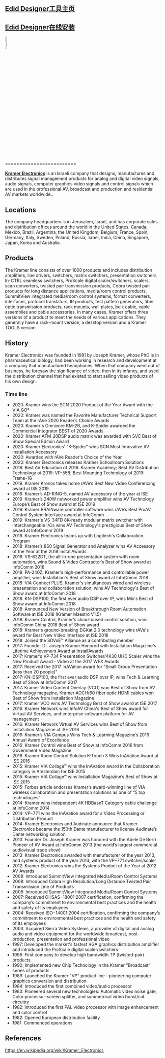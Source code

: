 ## [Edid Designer工具主页](https://k.kramerav.com/support/download.asp?f=56454)

## [Edid Designer在线安装](https://gitee.com/msntec/open-source-tool/tree/master/edid_designer/edid_designer_v4.0.7z)

[<img src="https://gitee.com/msntec/open-source-tool/raw/master/edid_designer/pic/kramer_electronics.jpg" alt="Kramer Electronics" width=10% />](https://www.kramerav.com/us)

=========================

[**Kramer Electronics**](https://www.audacityteam.org) is an Israeli company that designs, manufactures and distributes signal management products for analog and digital video signals, audio signals, computer graphics video signals and control signals which are used in the professional AV, broadcast and production and residential AV markets worldwide..

## Locations

The company headquarters is in Jerusalem, Israel, and has corporate sales and distribution offices around the world in the United States, Canada, Mexico, Brazil, Argentina, the United Kingdom, Belgium, France, Spain, Germany, Italy, Sweden, Poland, Russia, Israel, India, China, Singapore, Japan, Korea and Australia.

## Products

The Kramer line consists of over 1000 products and includes distribution amplifiers, line drivers, switchers, matrix switchers, presentation switchers, In-CTRL seamless switchers, ProScale digital scaler/switchers, scalers, scan converters, twisted pair transmission products, Cobra twisted pair products for long distance applications, media/room control products, SummitView integrated media/room control systems, format converters, interfaces, protocol translators, IR products, test pattern generators, fiber optic transmission products, rack mounts, wall plates, bulk cable, cable assemblies and cable accessories. In many cases, Kramer offers three versions of a product to meet the needs of various applications. They generally have a rack-mount version, a desktop version and a Kramer TOOLS version.

## History
Kramer Electronics was founded in 1981 by Joseph Kramer, whose PhD is in pharmaceutical biology, had been working in research and development at a company that manufactured headphones. When that company went out of business, he foresaw the significance of video, then in its infancy, and used the distribution channel that had existed to start selling video products of his own design.

### Time line

- 2020: Kramer wins the SCN 2020 Product of the Year Award with the VIA GO²
- 2020: Kramer was named the Favorite Manufacturer Technical Support Team at the rAVe 2020 Reader’s Choice Awards
- 2020: Kramer's Omnivore KM-2B, and K-Spider awarded the Commercial Integrator BEST of 2020 Awards.
- 2020: Kramer AFM-20DSP audio matrix was awarded with SVC Best of Show Special Edition Award
- 2020: Kramer Electronics' "K-Spider" wins SCN Most Innovative AV installation Accessory
- 2020: Awarded with rAVe Reader's Choice of the Year
- 2020: Kramer Electronics releases Kramer Schoolroom Solutions
- 2019: Best AV Education of 2019: Kramer Academy; Best AV Distribution Technology of 2019: VP-558; Best Mounting Technology of 2019: Frame-1G
- 2019: Kramer Kronos takes home rAVe’s Best New Video Conferencing award at ISE 2019
- 2019: Kramer’s AD-RING-5, named AV accessory of the year at ISE
- 2019: Kramer’s 240W networked power amplifier wins AV Technology Europe’s Best of Show award at ISE 2019
- 2019: Kramer BRAINware controller software wins rAVe’s Best ProAV Control System Interface award at InfoComm
- 2019: Kramer's VS-34FD 8K-ready modular matrix switcher with interchangeable I/Os wins AV Technology's prestigious Best of Show award at InfoComm 2019
- 2019: Kramer Electronics teams up with Logitech's Collaboration Program
- 2018: Kramer’s 860 Signal Generator and Analyzer wins AV Accessory of the Year at the 2018 InstallAwards
- 2018: VS-622DT, the all-in-one presentation system with room automation, wins Sound & Video Contractor’s Best of Show award at InfoComm 2018
- 2018: PA-240Z, Kramer's high-performance and controllable power amplifier, wins Installation's Best of Show award at InfoComm 2018
- 2018: VIA Connect PLUS, Kramer's simultaneous wired and wireless presentation and collaboration solution, wins AV Technology's Best of Show award at InfoComm 2018
- 2018: KN-DSP100, the first ever audio DSP over IP, wins Mix's Best of Show award at InfoComm 2018
- 2018: Announced New Version of Breakthrough Room Automation Software at ISE 2018 (Kramer Maestro V1.5)
- 2018: Kramer Control, Kramer's cloud-based control solution, wins InfoComm China 2018 Best of Show award
- 2018: Kramer's ground-breaking DGKat 2.0 technology wins rAVe's award for Best New Video Interface at ISE 2018
- 2018: Joined the SDVoE™ Alliance as a contributing member
- 2017: Founder Dr. Joseph Kramer Honored with Installation Magazine's Lifetime Achievement Award at InstallAwards
- 2017: Kramer’s VP-734 Presentation Switcher/4K30 UHD Scaler wins the New Product Award - Video at the 2017 WFX Awards
- 2017: Received the 2017 InAVation award for "Small Group Presentation (less than 20 people)"
- 2017: KN-DSP100, the first ever audio DSP over IP, wins Tech & Learning Best of Show at InfoComm 2017
- 2017: Kramer Video Content Overlay (VCO) won Best of Show from AV Technology magazine, Kramer AOCH/60 fiber optic HDMI cables won Best of Show from Installation Magazine
- 2017: Kramer VCO wins AV Technology Best of Show award at ISE 2017
- 2016: Kramer Network wins InfoAV China's Best of Show award for Virtual AV Services, and enterprise software platform for AV management
- 2016: Kramer Network Virtual AV Services wins Best of Show from Installation Magazine at ISE 2016
- 2016: Kramer’s VIA Campus Wins Tech & Learning Magazine’s 2016 Annual Award of Excellence
- 2016: Kramer Control wins Best of Show at InfoComm 2016 from Government Video Magazine
- 2016: Kramer Room Control Solution K-Touch 3 Wins InAVation Award at ISE 2016
- 2015: Kramer VIA Collage™ wins the InAVation award in the Collaboration category in Amsterdam for ISE 2015
- 2015: Kramer VIA Collage™ wins Installation Magazine’s Best of Show at ISE 2015
- 2015: Forbes article endorses Kramer’s award-winning line of VIA wireless collaboration and presentation solutions as one of “5 top technologies”
- 2014: Kramer wins independent 4K HDBaseT Category cable challenge at InfoComm 2014
- 2014: VP−771 wins the InAVation award for a Video Processing or Distribution Product
- 2014: Kramer Electronics and Audinate announce that Kramer Electronics became the 150th Dante manufacturer to license Audinate’s Dante networking solution
- 2013: Founder Dr. Joseph Kramer was honored with the Adele De Berri Pioneer of AV Award at InfoComm 2013 (the world’s largest commercial audiovisual trade show)
- 2013: Kramer Electronics awarded with manufacturer of the year 2013, and systems product of the year 2013, with the VP−771 switcher/scaler
- 2012: Kramer Electronics wins the Systems Product of the Year at 2012 AV Awards
- 2008: Introduced SummitView Integrated Media/Room Control Systems
- 2008: Introduced Cobra High Resolution/Long Distance Twisted Pair Transmission Line of Products
- 2008: Introduced SummitView Integrated Media/Room Control Systems
- 2007: Received OHSAS−18001:2007 certification, confirming the company’s commitment to environmental best practices and the health and safety of its employees
- 2004: Received ISO−14001:2004 certification, confirming the company’s commitment to environmental best practices and the health and safety of its employees
- 2003: Acquired Sierra Video Systems, a provider of digital and analog audio and video equipment for the worldwide broadcast, post-production, presentation and professional video
- 1997: Developed the market's fastest VGA graphics distribution amplifier and introduced the ProScale digital scaler/switchers
- 1996: First company to develop high bandwidth TP (twisted-pair) products.
- 1990: Implemented new Chip Technology in the Kramer "Broadcast" series of products
- 1989: Launched the Kramer "VP" product line - pioneering computer graphics conversion and distribution
- 1984: Introduced the first combined video/audio processor
- 1983: Pioneered several new technologies: Automatic video noise gate, Color processor-screen splitter, and symmetrical video boost/cut circuitry
- 1982: Introduced the first PAL video processor with image enhancement and color control
- 1982: Opened European distribution facility
- 1981: Commenced operations

## References

https://en.wikipedia.org/wiki/Kramer_Electronics